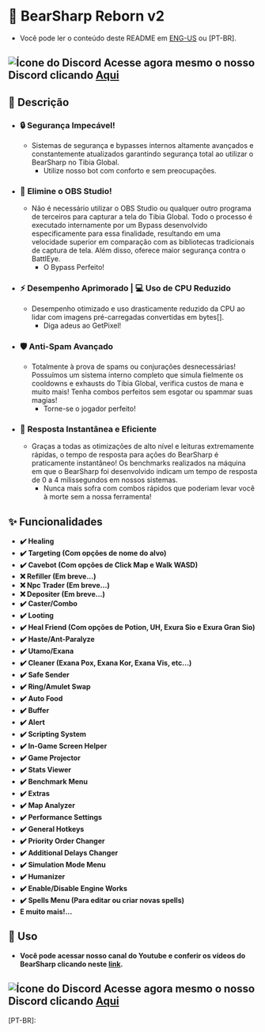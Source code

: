 # 🤖 BearSharp Reborn v2

- Você pode ler o conteúdo deste README em [ENG-US] ou [PT-BR].

## ![Ícone do Discord](https://cdn.icon-icons.com/icons2/2108/PNG/48/discord_icon_130958.png) **Acesse agora mesmo o nosso Discord clicando [Aqui]**

## 📝 **Descrição**
- ### **🔒 Segurança Impecável!**
  - Sistemas de segurança e bypasses internos altamente avançados e constantemente atualizados garantindo segurança total ao utilizar o BearSharp no Tibia Global.
    - Utilize nosso bot com conforto e sem preocupações.
- ### **👋 Elimine o OBS Studio!**
  - Não é necessário utilizar o OBS Studio ou qualquer outro programa de terceiros para capturar a tela do Tibia Global. Todo o processo é executado internamente por um Bypass desenvolvido especificamente para essa finalidade, resultando em uma velocidade superior em comparação com as bibliotecas tradicionais de captura de tela. Além disso, oferece maior segurança contra o BattlEye.
    - O Bypass Perfeito!
- ### **⚡️ Desempenho Aprimorado | 💻 Uso de CPU Reduzido**
  - Desempenho otimizado e uso drasticamente reduzido da CPU ao lidar com imagens pré-carregadas convertidas em bytes[].
    - Diga adeus ao GetPixel!
- ### **🛡️ Anti-Spam Avançado**
  - Totalmente à prova de spams ou conjurações desnecessárias! Possuímos um sistema interno completo que simula fielmente os cooldowns e exhausts do Tibia Global, verifica custos de mana e muito mais! Tenha combos perfeitos sem esgotar ou spammar suas magias!
    - Torne-se o jogador perfeito!
- ### **🚀 Resposta Instantânea e Eficiente**
  - Graças a todas as otimizações de alto nível e leituras extremamente rápidas, o tempo de resposta para ações do BearSharp é praticamente instantâneo! Os benchmarks realizados na máquina em que o BearSharp foi desenvolvido indicam um tempo de resposta de 0 a 4 milissegundos em nossos sistemas.
    - Nunca mais sofra com combos rápidos que poderiam levar você à morte sem a nossa ferramenta!

## **✨ Funcionalidades**
- **✔️ Healing**
- **✔️ Targeting (Com opções de nome do alvo)**
- **✔️ Cavebot (Com opções de Click Map e Walk WASD)**
- **❌ Refiller (Em breve...)**
- **❌ Npc Trader (Em breve...)**
- **❌ Depositer (Em breve...)**
- **✔️ Caster/Combo**
- **✔️ Looting**
- **✔️ Heal Friend (Com opções de Potion, UH, Exura Sio e Exura Gran Sio)**
- **✔️ Haste/Ant-Paralyze**
- **✔️ Utamo/Exana**
- **✔️ Cleaner (Exana Pox, Exana Kor, Exana Vis, etc...)**
- **✔️ Safe Sender**
- **✔️ Ring/Amulet Swap**
- **✔️ Auto Food**
- **✔️ Buffer**
- **✔️ Alert**
- **✔️ Scripting System**
- **✔️ In-Game Screen Helper**
- **✔️ Game Projector**
- **✔️ Stats Viewer**
- **✔️ Benchmark Menu**
- **✔️ Extras**
- **✔️ Map Analyzer**
- **✔️ Performance Settings**
- **✔️ General Hotkeys**
- **✔️ Priority Order Changer**
- **✔️ Additional Delays Changer**
- **✔️ Simulation Mode Menu**
- **✔️ Humanizer**
- **✔️ Enable/Disable Engine Works**
- **✔️ Spells Menu (Para editar ou criar novas spells)**
- **E muito mais!...**

## 🎯 Uso
- **Você pode acessar nosso canal do Youtube e conferir os vídeos do BearSharp clicando neste [link].**

## ![Ícone do Discord](https://cdn.icon-icons.com/icons2/2108/PNG/48/discord_icon_130958.png) **Acesse agora mesmo o nosso Discord clicando [Aqui]**

[link]: https://www.youtube.com/@BearSharpOficial
[Aqui]: https://discord.gg/GGXSD5cSYJ
[ENG-US]: https://github.com/BearSharp/BearSharp-Reborn-v2/blob/Main/README.md
[PT-BR]: 
